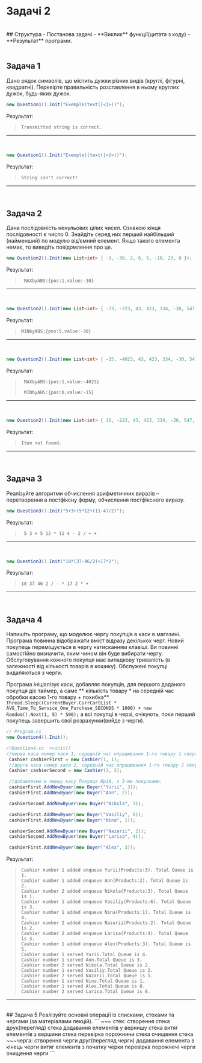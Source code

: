 ﻿# Задачі 2
</br>
## Структура
- Постанова задачі
- **Виклик** функції(цитата з коду) 
- **Результат** програми.  
</br>
</br>

## Задача 1 
 Дано рядок символів, що містить дужки різних видів (круглі, фігурні, квадратні). Перевірте правильність розставлення в  ньому круглих дужок, будь-яких дужок.

```csharp
new Question1().Init("Exemple(text([<]>))");
```
Результат:
> ```Transmitted string is correct.```
---
<br/>

```csharp
new Question1().Init("Exemple)(text([<]>))");
```
Результат:
> ```String isn't correct!```
---
<br/>

## Задача 2 
 Дана послідовність ненульових цілих чисел. Ознакою кінця послідовності є число 0. Знайдіть серед них перший найбільший (найменший)  по модулю від’ємний елемент. Якщо такого елемента немає, то виведіть повідомлення про це.

```csharp
new Question2().Init(new List<int> { -3, -30, 2, 6, 5, -10, 23, 0 });
```
Результат: 
>``` MAXbyABS:{pos:1,value:-30}```
---
<br/>

```csharp
new Question2().Init(new List<int> { -73, -223, 43, 423, 334, -30, 547, 183, 846,-623, 0 });
```
Результат:
>```MINbyABS:{pos:5,value:-30}```
---
<br/>

```csharp
new Question2().Init(new List<int> { -15, -4023, 43, 423, 334, -30, 547, 183, 846,-623, 0 });
```
Результат:
>``` MAXbyABS:{pos:1,value:-4023}``` 
>
>``` MINbyABS:{pos:0,value:-15}``` 
---
<br/>

```csharp
new Question2().Init(new List<int> { 15, -223, 43, 423, 334, -30, 547, 183, 846,-623, 0 });
```
Результат: 
>```Item not found.```
---
<br/>

## Задача 3 
 Реалізуйте алгоритми обчислення арифметичних виразів – перетворення в постфіксну форму, обчислення постфіксного виразу.
```csharp
new Question3().Init("5+3+(5*12+(11-4)/2)");
```
Результат:
>``` 5 3 + 5 12 * 11 4 - 2 / + +```
---
<br/>

```csharp
new Question3().Init("18*(37-46/2)+17*2");
```
Результат:
>``` 18 37 46 2 / - * 17 2 * + ```
---
<br/>

## Задача 4 
 Напишіть програму, що моделює чергу покупців в каси в магазині. Програма повинна відображати вміст відразу декількох черг. Новий покупець переміщується в чергу натисканням клавіші. Ви повинні самостійно визначити, яким чином він буде вибирати чергу. Обслуговування кожного покупця має випадкову тривалість (в залежності від кількості товарів в кошику). Обслужені покупці видаляються з черги. 

Програма ініціалізує каси, добавляє покупців, для першого доданого покупця діє таймер, а саме ** кількість товару * на середній час обробки касою 1-го товару + похибка** ``` Thread.Sleep((CurrentBuyer.CurrCartList * AVG_Time_To_Service_One_Purchase_SECONDS * 1000) + new Random().Next(1, 5) * 500);``` а всі покупці в черзі, очікують, поки перший покупець завершить свої розрахунки(вийде з черги).

```csharp
// Program.cs 
new Question4().Init();

//Question4.cs  >>init()
//перша каса номер каси 1, середній час опрацювання 1-го товару 1 секунда
 Сashier сashierFirst = new Сashier(1, 1); 
 //друга каса номер каси 2, середній час опрацювання 1-го товару 2 секунди
 Сashier сashierSecond = new Сashier(2, 2); 

 //добавляємо в першу касу Покупця Юрій, з 3-ма покупками.
 сashierFirst.AddNewByuer(new Buyer("Yurii", 3));
 сashierFirst.AddNewByuer(new Buyer("Ann", 2));

 сashierSecond.AddNewByuer(new Buyer("Nikola", 3));

 сashierFirst.AddNewByuer(new Buyer("Vasiliy", 6));
 сashierFirst.AddNewByuer(new Buyer("Nina", 1));

 сashierSecond.AddNewByuer(new Buyer("Nazarii", 2));
 сashierSecond.AddNewByuer(new Buyer("Larisa", 4));

 сashierFirst.AddNewByuer(new Buyer("Alex", 3));
```

Результат:
>```
>Cashier number 1 added enqueue Yurii(Products:3). Total Queue is 1.
>Cashier number 1 added enqueue Ann(Products:2). Total Queue is 2.
>Cashier number 2 added enqueue Nikola(Products:3). Total Queue is 1.
>Cashier number 1 added enqueue Vasiliy(Products:6). Total Queue is 3.
>Cashier number 1 added enqueue Nina(Products:1). Total Queue is 4.
>Cashier number 2 added enqueue Nazarii(Products:2). Total Queue is 2.
>Cashier number 2 added enqueue Larisa(Products:4). Total Queue is 3.
>Cashier number 1 added enqueue Alex(Products:3). Total Queue is 5.
>Cashier number 1 served Yurii.Total Queue is 4.
>Cashier number 1 served Ann.Total Queue is 3.
>Cashier number 2 served Nikola.Total Queue is 2.
>Cashier number 1 served Vasiliy.Total Queue is 2.
>Cashier number 2 served Nazarii.Total Queue is 1.
>Cashier number 1 served Nina.Total Queue is 1.
>Cashier number 1 served Alex.Total Queue is 0.
>Cashier number 2 served Larisa.Total Queue is 0.
>```
---
<br/>
## Задача 5
Реалізуйте основні операції із списками, стеками та чергами (за матеріалами лекцій).
```
~~~ стек:  
  створення стека
  друк(перегляд) стека
  додавання елементів у вернишу стека
  витяг елементів з вершини стека
  перевірка порожнини стека
  очищення стека
~~~черга:
  створення черги
  друг(перегляд черги)
  додавання елемента в кінець черги
  витяг елемента з початку черки
  перевірка порожнечі черги
  очищення черги
```

